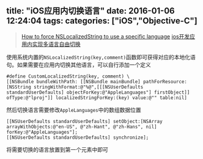 title: "iOS应用内切换语言"
date: 2016-01-06 12:24:04
tags:
categories: ["iOS","Objective-C"]
---

> [How to force NSLocalizedString to use a specific language](http://stackoverflow.com/questions/1669645/how-to-force-nslocalizedstring-to-use-a-specific-language)
> [ios开发应用内实现多语言自由切换](http://www.cocoachina.com/bbs/read.php?tid=149950)

使用系统内置的`NSLocalizedString(key,comment)`函数即可获得对应的本地化语句。如果需要在应用内切换其他语言，可以自行添加一个定义
```objc
#define CustomLocalizedString(key, comment) \
[[NSBundle bundleWithPath: [[NSBundle mainBundle] pathForResource: [NSString stringWithFormat:@"%@",[[[NSUserDefaults standardUserDefaults] objectForKey:@"AppleLanguages"] firstObject]] ofType:@"lproj"]] localizedStringForKey:(key) value:@"" table:nil]
```
然后切换语言需要修改`AppleLanguages`中的数组数据位置
```objc
[[NSUserDefaults standardUserDefaults] setObject:[NSArray arrayWithObjects:@"en-US", @"zh-Hant", @"zh-Hans", nil] forKey:@"AppleLanguages"];
[[NSUserDefaults standardUserDefaults] synchronize];
```
将需要切换的语言放置到第一个元素中即可